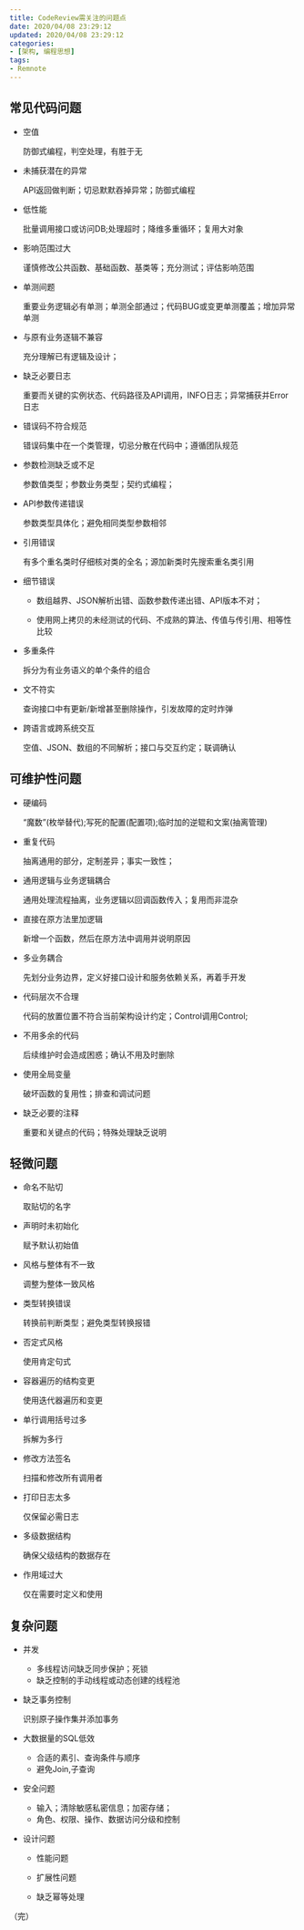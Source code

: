 ```yaml
---
title: CodeReview需关注的问题点
date: 2020/04/08 23:29:12
updated: 2020/04/08 23:29:12
categories:
- [架构, 编程思想]
tags:
- Remnote
---
```




## 常见代码问题

- 空值

  防御式编程，判空处理，有胜于无

- 未捕获潜在的异常

  API返回做判断；切忌默默吞掉异常；防御式编程

- 低性能

  批量调用接口或访问DB;处理超时；降维多重循环；复用大对象

- 影响范围过大

  谨慎修改公共函数、基础函数、基类等；充分测试；评估影响范围

- 单测间题

  重要业务逻辑必有单测；单测全部通过；代码BUG或变更单测覆盖；增加异常单测

- 与原有业务逐辑不兼容

  充分理解已有逻辑及设计；

- 缺乏必要日志

  重要而关键的实例状态、代码路径及API调用，INFO日志；异常捕获并Error日志

- 错误码不符合规范

  错误码集中在一个类管理，切忌分散在代码中；遵循团队规范

- 参数检测缺乏或不足

  参数值类型；参数业务类型；契约式编程；

- API参数传递错误

  参数类型具体化；避免相同类型参数相邻

- 引用错误

  有多个重名类时仔细核对类的全名；源加新类时先搜索重名类引用

- 细节错误

  - 数组越界、JSON解析出错、函数参数传递出错、API版本不对；

  - 使用网上拷贝的未经测试的代码、不成熟的算法、传值与传引用、相等性比较

- 多重条件

  拆分为有业务语义的单个条件的组合

- 文不符实

  查询接口中有更新/新增甚至删除操作，引发故障的定时炸弹

- 跨语言或跨系统交互

  空值、JSON、数组的不同解析；接口与交互约定；联调确认



## 可维护性问题

- 硬编码

  “魔数”(枚举替代);写死的配置(配置项);临时加的逆辊和文案(抽离管理)

- 重复代码

  抽离通用的部分，定制差异；事实一致性；

- 通用逻辑与业务逻辑耦合

  通用处理流程抽离，业务逻辑以回调函数传入；复用而非混杂

- 直接在原方法里加逻辑

  新增一个函数，然后在原方法中调用并说明原因

- 多业务耦合

  先划分业务边界，定义好接口设计和服务依赖关系，再着手开发

- 代码层次不合理

  代码的放置位置不符合当前架构设计约定；Control调用Control;

- 不用多余的代码

  后续维护时会造成困惑；确认不用及时删除

- 使用全局变量

  破坏函数的复用性；排查和调试问题

- 缺乏必要的注释

  重要和关键点的代码；特殊处理缺乏说明



## 轻微问题

- 命名不贴切

  取贴切的名字

- 声明时未初始化

  赋予默认初始值

- 风格与整体有不一致

  调整为整体一致风格

- 类型转换错误

  转换前判断类型；避免类型转换报错

- 否定式风格

  使用肯定句式

- 容器遍历的结构变更

  使用迭代器遍历和变更

- 单行调用括号过多

  拆解为多行

- 修改方法签名

  扫描和修改所有调用者

- 打印日志太多

  仅保留必需日志

- 多级数据结构

  确保父级结构的数据存在

- 作用域过大

  仅在需要时定义和使用



## 复杂问题

- 并发

  - 多线程访问缺乏同步保护；死锁
  - 缺乏控制的手动线程或动态创建的线程池

- 缺乏事务控制

  识别原子操作集并添加事务

- 大数据量的SQL低效

  - 合适的素引、查询条件与顺序
  - 避免Join,子查询

- 安全问题

  - 输入；清除敏感私密信息；加密存储；
  - 角色、权限、操作、数据访问分级和控制

- 设计问题

  - 性能问题

  - 扩展性问题

  - 缺乏幂等处理

    

（完）